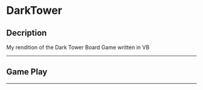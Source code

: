 # DarkTower

## Decription
My rendition of the Dark Tower Board Game written in VB

---

## Game Play

---
